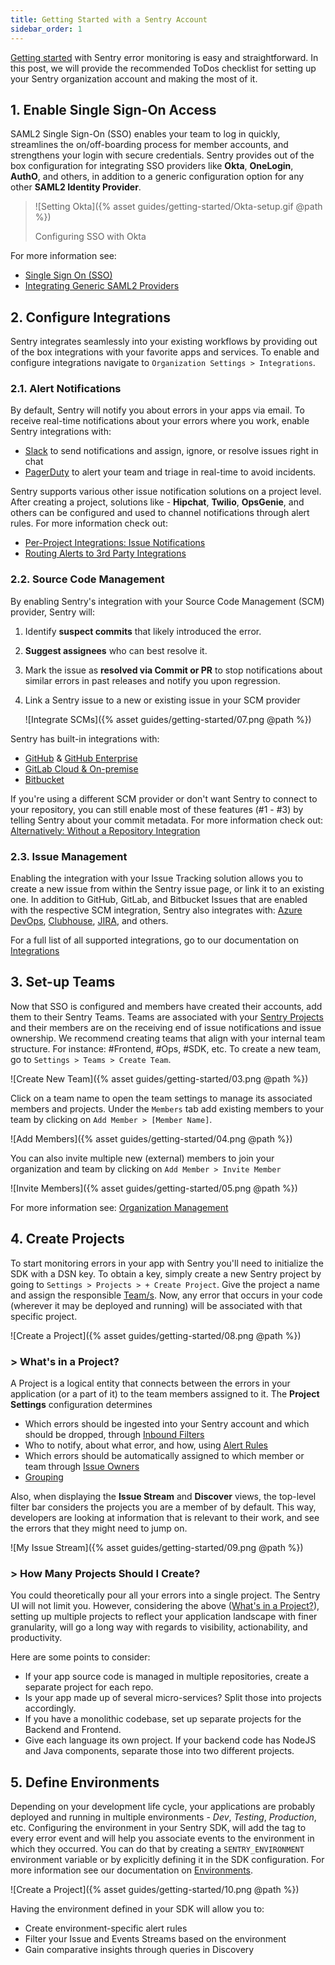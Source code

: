 ```yaml
---
title: Getting Started with a Sentry Account
sidebar_order: 1
---
```


[Getting started](https://docs.sentry.io/error-reporting/quickstart/?platform=node) with Sentry error monitoring is easy and straightforward. In this post, we will provide the recommended ToDos checklist for setting up your Sentry organization account and making the most of it.

## 1. Enable Single Sign-On Access

SAML2 Single Sign-On (SSO) enables your team to log in quickly, streamlines the on/off-boarding process for member accounts, and strengthens your login with secure credentials. Sentry provides out of the box configuration for integrating SSO providers like **Okta**, **OneLogin**, **AuthO**, and others, in addition to a generic configuration option for any other **SAML2 Identity Provider**.

<!-- We recommend setting up SAML2/SSO immediately so that new members can easily join your organization. Set-up only takes a few steps and can be completed by any user with the **Owner** or **Manager** role. Once enabled, Sentry will automatically send an email to new members to create an account. Pre-existing members will also receive an email with instructions on linking their existing account. -->

> ![Setting Okta]({% asset guides/getting-started/Okta-setup.gif @path %})
>
> Configuring SSO with Okta

For more information see:

- [Single Sign On (SSO)](https://docs.sentry.io/accounts/sso/)
- [Integrating Generic SAML2 Providers](https://docs.sentry.io/accounts/saml2/)

## 2. Configure Integrations

Sentry integrates seamlessly into your existing workflows by providing out of the box integrations with your favorite apps and services. To enable and configure integrations navigate to `Organization Settings > Integrations`.

### 2.1. Alert Notifications

By default, Sentry will notify you about errors in your apps via email. To receive real-time notifications about your errors where you work, enable Sentry integrations with:

- [Slack](https://docs.sentry.io/workflow/integrations/global-integrations/#slack) to send notifications and assign, ignore, or resolve issues right in chat
- [PagerDuty](https://www.pagerduty.com/docs/guides/sentry-integration-guide/) to alert your team and triage in real-time to avoid incidents.

Sentry supports various other issue notification solutions on a project level. After creating a project, solutions like - **Hipchat**, **Twilio**, **OpsGenie**, and others can be configured and used to channel notifications through alert rules. For more information check out:

- [Per-Project Integrations: Issue Notifications](https://docs.sentry.io/workflow/integrations/legacy-integrations/#issue-notifications)
- [Routing Alerts to 3rd Party Integrations](https://docs.sentry.io/guides/alert-notifications/routing-alerts/#routing-alerts-to-3rd-party-integrations)

### 2.2. Source Code Management

By enabling Sentry's integration with your Source Code Management (SCM) provider, Sentry will:

1. Identify **suspect commits** that likely introduced the error.
2. **Suggest assignees** who can best resolve it.
3. Mark the issue as **resolved via Commit or PR** to stop notifications about similar errors in past releases and notify you upon regression.
4. Link a Sentry issue to a new or existing issue in your SCM provider

    ![Integrate SCMs]({% asset guides/getting-started/07.png @path %})

Sentry has built-in integrations with:

- [GitHub](https://docs.sentry.io/workflow/integrations/global-integrations/#github) & [GitHub Enterprise](https://docs.sentry.io/workflow/integrations/global-integrations/#github-enterprise)
- [GitLab Cloud & On-premise](https://docs.sentry.io/workflow/integrations/global-integrations/#gitlab)
- [Bitbucket](https://docs.sentry.io/workflow/integrations/global-integrations/#bitbucket)

If you're using a different SCM provider or don't want Sentry to connect to your repository, you can still enable most of these features (#1 - #3) by telling Sentry about your commit metadata. For more information check out: [Alternatively: Without a Repository Integration](https://docs.sentry.io/workflow/releases/?platform=browser#alternatively-without-a-repository-integration)

### 2.3. Issue Management

Enabling the integration with your Issue Tracking solution allows you to create a new issue from within the Sentry issue page, or link it to an existing one. In addition to GitHub, GitLab, and Bitbucket Issues that are enabled with the respective SCM integration, Sentry also integrates with: [Azure DevOps](https://docs.sentry.io/workflow/integrations/global-integrations/#azure-devops), [Clubhouse](https://docs.sentry.io/workflow/integrations/global-integrations/#clubhouse), [JIRA](https://docs.sentry.io/workflow/integrations/global-integrations/#jira), and others.

For a full list of all supported integrations, go to our documentation on [Integrations](https://docs.sentry.io/workflow/integrations/)

## 3. Set-up Teams

Now that SSO is configured and members have created their accounts, add them to their Sentry Teams. Teams are associated with your [Sentry Projects](#4-create-projects) and their members are on the receiving end of issue notifications and issue ownership. We recommend creating teams that align with your internal team structure. For instance: #Frontend, #Ops, #SDK, etc. To create a new team, go to `Settings > Teams > Create Team`.

![Create New Team]({% asset guides/getting-started/03.png @path %})

Click on a team name to open the team settings to manage its associated members and projects.
Under the `Members` tab add existing members to your team by clicking on `Add Member > [Member Name]`.

![Add Members]({% asset guides/getting-started/04.png @path %})

You can also invite multiple new (external) members to join your organization and team by clicking on `Add Member > Invite Member`

![Invite Members]({% asset guides/getting-started/05.png @path %})

For more information see: [Organization Management](https://docs.sentry.io/accounts/membership/)

## 4. Create Projects

To start monitoring errors in your app with Sentry you'll need to initialize the SDK with a DSN key. To obtain a key, simply create a new Sentry project by going to `Settings > Projects > + Create Project`. Give the project a name and assign the responsible [Team/s](#3-set-up-teams). Now, any error that occurs in your code (wherever it may be deployed and running) will be associated with that specific project.

![Create a Project]({% asset guides/getting-started/08.png @path %})

### > **What's in a Project?**

A Project is a logical entity that connects between the errors in your application (or a part of it) to the team members assigned to it. The **Project Settings** configuration determines

- Which errors should be ingested into your Sentry account and which should be dropped, through [Inbound Filters](https://docs.sentry.io/accounts/quotas/#inbound-data-filters)
- Who to notify, about what error, and how, using [Alert Rules](https://docs.sentry.io/workflow/notifications/alerts/)
- Which errors should be automatically assigned to which member or team through [Issue Owners](https://docs.sentry.io/workflow/issue-owners/)
- [Grouping](https://docs.sentry.io/data-management/event-grouping/)

Also, when displaying the **Issue Stream** and **Discover** views, the top-level filter bar considers the projects you are a member of by default. This way, developers are looking at information that is relevant to their work, and see the errors that they might need to jump on.

![My Issue Stream]({% asset guides/getting-started/09.png @path %})

### > **How Many Projects Should I Create?**

You could theoretically pour all your errors into a single project. The Sentry UI will not limit you. However, considering the above ([What's in a Project?](#-whats-in-a-project)), setting up multiple projects to reflect your application landscape with finer granularity, will go a long way with regards to visibility, actionability, and productivity.

Here are some points to consider:

- If your app source code is managed in multiple repositories, create a separate project for each repo.
- Is your app made up of several micro-services? Split those into projects accordingly.
- If you have a monolithic codebase, set up separate projects for the Backend and Frontend.
- Give each language its own project. If your backend code has NodeJS and Java components, separate those into two different projects.  

## 5. Define Environments

Depending on your development life cycle, your applications are probably deployed and running in multiple environments -  _Dev_, _Testing_, _Production_, etc. Configuring the environment in your Sentry SDK, will add the tag to every error event and will help you associate events to the environment in which they occurred. You can do that by creating a `SENTRY_ENVIRONMENT` environment variable or by explicitly defining it in the SDK configuration. For more information see our documentation on [Environments](https://docs.sentry.io/enriching-error-data/environments/?platform=browser).

![Create a Project]({% asset guides/getting-started/10.png @path %})

Having the environment defined in your SDK will allow you to:

- Create environment-specific alert rules
- Filter your Issue and Events Streams based on the environment
- Gain comparative insights through queries in Discovery

<!-- ## 6. Embed Sentry CLI in your CI/CD Process
- Create Release
- Upload Source maps / debug symbols -->
